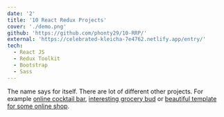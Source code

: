 ```yaml
---
date: '2'
title: '10 React Redux Projects'
cover: './demo.png'
github: 'https://github.com/phonty29/10-RRP/'
external: 'https://celebrated-kleicha-7e4762.netlify.app/entry/' 
tech:
  - React JS
  - Redux Toolkit
  - Bootstrap
  - Sass
---
```


The name says for itself. There are lot of different other projects. For example [online cocktail bar](https://celebrated-kleicha-7e4762.netlify.app/cocktailDB), [interesting grocery bud](https://celebrated-kleicha-7e4762.netlify.app/grocery-bud) or [beautiful template for some online shop](https://celebrated-kleicha-7e4762.netlify.app/stripe-submenus).
